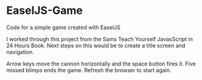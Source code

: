 # EaselJS-Game
Code for a simple game created with EaselJS

I worked through this project from the Sams Teach Yourself JavasScript in 24 Hours Book. Next steps on this would be to create a title screen and navigation.

Arrow keys move the cannon horizontally and the space button fires it. Five missed blimps ends the game. Refresh the browser to start again.

